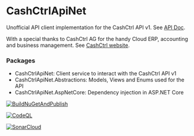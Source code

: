 # CashCtrlApiNet

Unofficial API client implementation for the CashCtrl API v1. See [API Doc](https://app.cashctrl.com/static/help/en/api/index.html).

With a special thanks to CashCtrl AG for the handy Cloud ERP, accounting and business management. See [CashCtrl website](https://cashctrl.com/).

### Packages

- CashCtrlApiNet: Client service to interact with the CashCtrl API v1
- CashCtrlApiNet.Abstractions: Models, Views and Enums used for the API
- CashCtrlApiNet.AspNetCore: Dependency injection in ASP.NET Core

[![BuildNuGetAndPublish](https://github.com/AMANDA-Technology/CashCtrlApiNet/actions/workflows/main.yml/badge.svg)](https://github.com/AMANDA-Technology/CashCtrlApiNet/actions/workflows/main.yml)

[![CodeQL](https://github.com/AMANDA-Technology/CashCtrlApiNet/actions/workflows/github-code-scanning/codeql/badge.svg)](https://github.com/AMANDA-Technology/CashCtrlApiNet/actions/workflows/github-code-scanning/codeql)

[![SonarCloud](https://github.com/AMANDA-Technology/CashCtrlApiNet/actions/workflows/sonar-analysis.yml/badge.svg)](https://github.com/AMANDA-Technology/CashCtrlApiNet/actions/workflows/sonar-analysis.yml)
